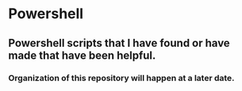 # Powershell

## Powershell scripts that I have found or have made that have been helpful.

### Organization of this repository will happen at a later date. 
